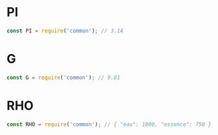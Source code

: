 # PI

```js
const PI = require('common'); // 3.14
```

# G

```js
const G = require('common'); // 9.81
```

# RHO

```js
const RHO = require('common'); // { "eau": 1000, "essence": 750 }
```